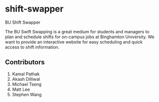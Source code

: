# shift-swapper

BU Shift Swapper

The BU Swift Swapping is a great medium for students and managers to plan and schedule shifts for on-campus jobs at Binghamton University. We want to provide an interactive website for easy scheduling and quick access to shift information.


Contributors
-----------------

1. Kamal Pathak
2. Akash Dilliwal
3. Michael Tseng
4. Matt Lee
5. Stephen Wang
